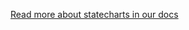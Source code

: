 [Read more about statecharts in our docs](https://xstate.js.org/docs/guides/introduction-to-state-machines-and-statecharts/)